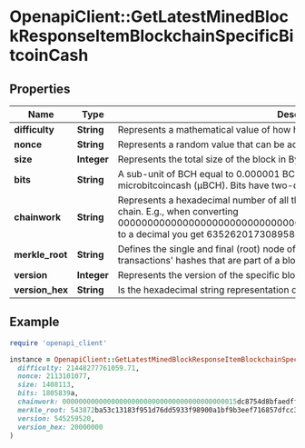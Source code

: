 # OpenapiClient::GetLatestMinedBlockResponseItemBlockchainSpecificBitcoinCash

## Properties

| Name | Type | Description | Notes |
| ---- | ---- | ----------- | ----- |
| **difficulty** | **String** | Represents a mathematical value of how hard it is to find a valid hash for this block. |  |
| **nonce** | **String** | Represents a random value that can be adjusted to satisfy the proof of work |  |
| **size** | **Integer** | Represents the total size of the block in Bytes. |  |
| **bits** | **String** | A sub-unit of BCH equal to 0.000001 BCH, or 100 Satoshi, and is the same as microbitcoincash (μBCH). Bits have two-decimal precision. |  |
| **chainwork** | **String** | Represents a hexadecimal number of all the hashes necessary to produce the current chain. E.g., when converting 0000000000000000000000000000000000000000000086859f7a841475b236fd to a decimal you get 635262017308958427068157 hashes, or 635262 exahashes. |  |
| **merkle_root** | **String** | Defines the single and final (root) node of a Merkle tree. It is the combined hash of all transactions&#39; hashes that are part of a blockchain block. |  |
| **version** | **Integer** | Represents the version of the specific block on the blockchain. |  |
| **version_hex** | **String** | Is the hexadecimal string representation of the block&#39;s version. |  |

## Example

```ruby
require 'openapi_client'

instance = OpenapiClient::GetLatestMinedBlockResponseItemBlockchainSpecificBitcoinCash.new(
  difficulty: 21448277761059.71,
  nonce: 2113101077,
  size: 1408113,
  bits: 1805839a,
  chainwork: 0000000000000000000000000000000000000000015dc8754d8bfaedfffbb3bd,
  merkle_root: 543872ba53c13183f951d76dd5933f98900a1bf9b3eef716857dfcc3c0534dfb,
  version: 545259520,
  version_hex: 20000000
)
```

